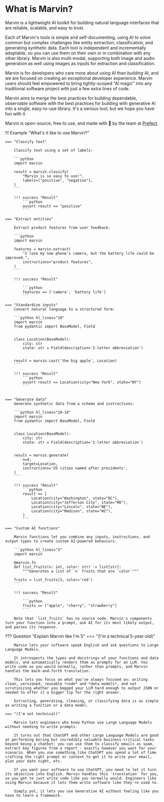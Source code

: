 # What is Marvin?

Marvin is a lightweight AI toolkit for building natural language interfaces that are reliable, scalable, and easy to trust.

Each of Marvin's tools is simple and self-documenting, using AI to solve common but complex challenges like entity extraction, classification, and generating synthetic data. Each tool is independent and incrementally adoptable, so you can use them on their own or in combination with any other library. Marvin is also multi-modal, supporting both image and audio generation as well using images as inputs for extraction and classification.

Marvin is for developers who care more about _using_ AI than _building_ AI, and we are focused on creating an exceptional developer experience. Marvin users should feel empowered to bring tightly-scoped "AI magic" into any traditional software project with just a few extra lines of code.

Marvin aims to merge the best practices for building dependable, observable software with the best practices for building with generative AI into a single, easy-to-use library. It's a serious tool, but we hope you have fun with it.

Marvin is open-source, free to use, and made with 💙 by the team at [Prefect](https://www.prefect.io/).

!!! Example "What's it like to use Marvin?"

    === "Classify text"

        Classify text using a set of labels:

        ```python
        import marvin

        result = marvin.classify(
            "Marvin is so easy to use!",
            labels=["positive", "negative"],
        )
        ```

        !!! success "Result"
            ```python
            assert result == "positive"
            ```

    === "Extract entities"

        Extract product features from user feedback:

        ```python
        import marvin

        features = marvin.extract(
            "I love my new phone's camera, but the battery life could be improved.",
            instructions="product features",
        )
        ```

        !!! success "Result"

            ```python
            features == ['camera', 'battery life']
            ```

    === "Standardize inputs"
        Convert natural language to a structured form:

        ```python hl_lines="10"
        import marvin
        from pydantic import BaseModel, Field


        class Location(BaseModel):
            city: str
            state: str = Field(description='2-letter abbreviation')


        result = marvin.cast('the big apple', Location)
        ```

        !!! success "Result"
            ```python
            assert result == Location(city="New York", state="NY")
            ```


    === "Generate data"
        Generate synthetic data from a schema and instructions:

        ```python hl_lines="10-14"
        import marvin
        from pydantic import BaseModel, Field


        class Location(BaseModel):
            city: str
            state: str = Field(description='2-letter abbreviation')


        result = marvin.generate(
            n=4,
            target=Location,
            instructions='US cities named after presidents',
        )
        ```

        !!! success "Result"
            ```python
            result == [
                Location(city="Washington", state="DC"),
                Location(city="Jefferson City", state="MO"),
                Location(city="Lincoln", state="NE"),
                Location(city="Madison", state="WI"),
            ]
            ```

    === "Custom AI functions"

        Marvin functions let you combine any inputs, instructions, and output types to create custom AI-powered behaviors.

        ```python hl_lines="3"
        import marvin

        @marvin.fn
        def list_fruits(n: int, color: str) -> list[str]:
            """Generates a list of `n` fruits that are `color`"""

        fruits = list_fruits(3, color='red')
        ```

        !!! success "Result"

            ```python
            fruits == ["apple", "cherry", "strawberry"]
            ```

        Note that `list_fruits` has no source code. Marvin's components turn your function into a prompt, ask AI for its most likely output, and parses its response.


??? Question "Explain Marvin like I'm 5"
=== "(I'm a technical 5-year-old)"

        Marvin lets your software speak English and ask questions to Large Language Models.

        It introspects the types and docstrings of your functions and data models, and automatically renders them as prompts for an LLM. You write code as you would normally, rather than prompts, and Marvin handles the back-and-forth translation.

        This lets you focus on what you've always focused on: writing clean, versioned, reusable *code* and *data models*, and not scrutinizing whether you begged your LLM hard enough to output JSON or needed to offer it a bigger tip for the right answer.

        Extracting, generating, cleaning, or classifying data is as simple as writing a function or a data model.

    === "(I'm not technical)"

        Marvin lets engineers who know Python use Large Language Models without needing to write prompts.

        It turns out that ChatGPT and other Large Language Models are good at performing boring but incredibly valuable business-critical tasks beyond being a chatbot: you can use them to classify emails as spam, extract key figures from a report - exactly however you want for your scenario. When you use something like ChatGPT you spend a lot of time crafting the right prompt or context to get it to write your email, plan your date night, etc.

        If you want your software to use ChatGPT, you need to let it turn its objective into English. Marvin handles this 'translation' for you, so you get to just write code like you normally would. Engineers like using Marvin because it lets them write software like they're used to.

        Simply put, it lets you use Generative AI without feeling like you have to learn a framework.

